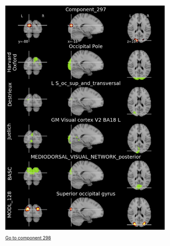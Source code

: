 


![297](preliminary/297.jpg "Component 297")

[Go to component 298](https://parietal-inria.github.io/MODL_atlas/1024/298 "Component 298")